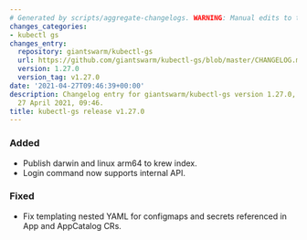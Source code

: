 ```yaml
---
# Generated by scripts/aggregate-changelogs. WARNING: Manual edits to this files will be overwritten.
changes_categories:
- kubectl gs
changes_entry:
  repository: giantswarm/kubectl-gs
  url: https://github.com/giantswarm/kubectl-gs/blob/master/CHANGELOG.md#1270---2021-04-27
  version: 1.27.0
  version_tag: v1.27.0
date: '2021-04-27T09:46:39+00:00'
description: Changelog entry for giantswarm/kubectl-gs version 1.27.0, published on
  27 April 2021, 09:46.
title: kubectl-gs release v1.27.0
---
```


### Added
- Publish darwin and linux arm64 to krew index.
- Login command now supports internal API.
### Fixed
- Fix templating nested YAML for configmaps and secrets referenced in App and AppCatalog CRs.
